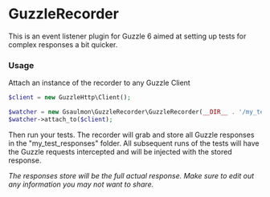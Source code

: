 GuzzleRecorder
==============

This is an event listener plugin for Guzzle 6 aimed at setting up tests for complex responses a bit quicker.

### Usage

Attach an instance of the recorder to any Guzzle Client

```php
$client = new GuzzleHttp\Client();

$watcher = new Gsaulmon\GuzzleRecorder\GuzzleRecorder(__DIR__ . '/my_test_responses');
$watcher->attach_to($client);

```

Then run your tests. The recorder will grab and store all Guzzle responses in the "my_test_responses" folder.
All subsequent runs of the tests will have the Guzzle requests intercepted and will be injected with the stored response.


*The responses store will be the full actual response. Make sure to edit out any information you may not want to share.*
